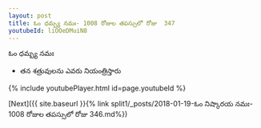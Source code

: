 ```yaml
---
layout: post
title: ఓం ధమ్బ్య నమః- 1008 రోజుల తపస్సులో రోజు  347
youtubeId: liOOeDMuiN8
---
```

 
 
 ఓం ధమ్బ్య నమః  
 
 -  తన శత్రువులను ఎవరు నియంత్రిస్తారు 
 
  
 
  
 
 
 
 
 
 


{% include youtubePlayer.html id=page.youtubeId %}
 
[Next]({{ site.baseurl }}{% link  split1/_posts/2018-01-19-ఓం నిష్కారయ నమః- 1008 రోజుల తపస్సులో రోజు  346.md%})
 
